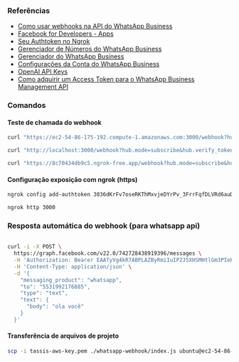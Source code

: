 ### Referências

- [Como usar webhooks na API do WhatsApp Business](https://business.whatsapp.com/blog/how-to-use-webhooks-from-whatsapp-business-api)
- [Facebook for Developers - Apps](https://developers.facebook.com/apps/)
- [Seu Authtoken no Ngrok](https://dashboard.ngrok.com/get-started/your-authtoken)
- [Gerenciador de Números do WhatsApp Business](https://business.facebook.com/latest/whatsapp_manager/phone_numbers)
- [Gerenciador do WhatsApp Business](https://business.facebook.com/latest/whatsapp_manager/)
- [Configurações da Conta do WhatsApp Business](https://business.facebook.com/latest/settings/whatsapp_account)
- [OpenAI API Keys](https://platform.openai.com/api-keys)
- [Como adquirir um Access Token para o WhatsApp Business Management API](https://developers.facebook.com/docs/whatsapp/business-management-api/get-started#1--acquire-an-access-token-using-a-system-user-or-facebook-login)

### Comandos

#### Teste de chamada do webhook

```bash
curl "https://ec2-54-86-175-192.compute-1.amazonaws.com:3000/webhook?hub.mode=subscribe"

curl "http://localhost:3000/webhook?hub.mode=subscribe&hub.verify_token=seu_token_secreto"

curl "https://8c70434db9c5.ngrok-free.app/webhook?hub.mode=subscribe&hub.verify_token=seu_token_secreto"
```

#### Configuração exposição com ngrok (https)

```bash
ngrok config add-authtoken 3036dKrFv7oseRKThMxvjeDYrPv_3FrrFqfDLVRd6auDRiwUi

ngrok http 3000
```

### Resposta automática do webhook (para whatsapp api)

```bash

curl -i -X POST \
  https://graph.facebook.com/v22.0/742728438919396/messages \
  -H 'Authorization: Bearer EAATyVg4kR7ABPLAZByRmiIuIP2J5XHSMHtlGm3PIeKW7YZBG5EU2UMDMO2syC54KxzjE1SRjkUb8sZB0ymddi3ZAyd0rR2RJhzmWK8kgucslKUmnv2RZBwlfxBr6yB0hgAkzbkFfLsBdZAlWDEPdtLTM45gmR7FpWkZCQtQPserrk4HQ8OKiqtrWnSsu4n7cCEEotL1fRi3jC3T1784p31AlFhOz9oPwnaavttp8cP8i7zmD5bVn9cT1bePiAZDZD' \
  -H 'Content-Type: application/json' \
  -d '{
    "messaging_product": "whatsapp",
    "to": "5531992176885",
    "type": "text",
    "text": {
      "body": "ola você"
    }
  }'

```

#### Transferência de arquivos de projeto

```bash
scp -i tassis-aws-key.pem ./whatsapp-webhook/index.js ubuntu@ec2-54-86-175-192.compute-1.amazonaws.com:/home/ubuntu/whatsapp
```
